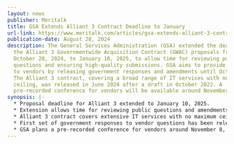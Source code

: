 ```yaml
---
layout: news
publisher: Meritalk
title: GSA Extends Alliant 3 Contract Deadline to January
url-link: https://www.meritalk.com/articles/gsa-extends-alliant-3-contract-deadline-to-january/
publication-date: August 28, 2024
description: The General Services Administration (GSA) extended the deadline for
  the Alliant 3 Governmentwide Acquisition Contract (GWAC) proposals from
  October 28, 2024, to January 10, 2025, to allow time for reviewing public
  questions and ensuring high-quality submissions. GSA aims to provide clarity
  to vendors by releasing government responses and amendments until October 25.
  The Alliant 3 contract, covering a broad range of IT services with no maximum
  ceiling, was released in June 2024 after a draft in October 2022. A
  pre-recorded conference for vendors will be available around November 8, 2024.
synopsis: |-
  * Proposal deadline for Alliant 3 extended to January 10, 2025.
  * Extension allows time for reviewing public questions and amendments.
  * Alliant 3 contract covers extensive IT services with no maximum ceiling.
  * First set of government responses to vendor questions has been released.
  * GSA plans a pre-recorded conference for vendors around November 8, 2024.
---
```

